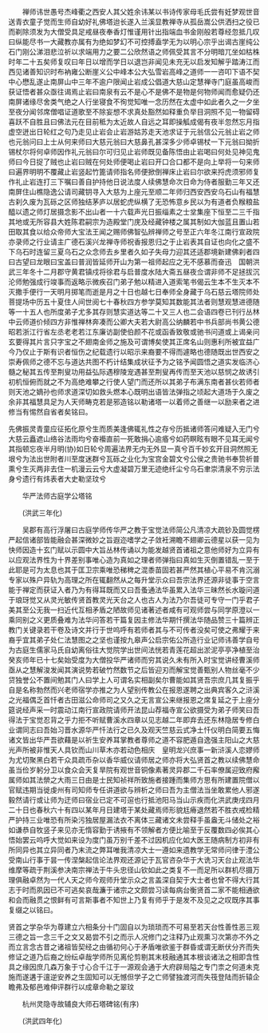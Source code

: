 <!-- { "loadSidebar": true } -->
　　禅师讳世愚号杰峰衢之西安人其父姓余讳某以书诗传家母毛氏尝有妊梦观世音送青衣童子觉而生师自幼好礼佛塔迨长遂入兰溪显教禅寺从孤岳嵩公供洒扫之役已而剃除须发为大僧受具足戒昼夜奉香灯惟谨用针出指端血书金刚般若尊经忽抵几叹曰纵能尽书一大藏教亦属有为绝如梦幻不可控搏盍学无为以明心宗乎出谒古崖纯公石门刚公涕泪悲泣祈以求端用力之要二公欣然语之师佩受其言不分明暗兀坐如枯株时年二十五矣师复叹曰年日以增而学日以退岂非闻见未充无以启发知解乎踏涛江而西见诸善知识时布衲雍公断崖义公中峰本公大弘雪岩高峰之道师一一咨叩下语不契中心懋乱遂止南屏山中三年不逾户限闻止岩成公倡道大慈山定慧禅寺门庭虽高峻而获证悟者甚众亟往谒焉止岩曰南泉有云不是心不是佛不是物是何物师闻而愈疑仍还南屏诸缘尽舍类气绝之人行坐寝食不徇觉知唯一念历然在太虚中如此者久之一夕坐至夜分闻邻席僧唱证道歌至不除妄想不求真处豁然如释重负举目洞照不见一物留碍喜跃不自胜且曰佛法元在目前秪为太近故人自远之耳即操觚成偈有夜半忽然忘月指虚空迸出日轮红之句乃走见止岩会止岩游姑苏走天池求证于元翁信公元翁止岩之师也元翁问曰上士从何来师曰大慈元翁曰大慈鼻孔甚深多少师卓锡杖一下元翁曰拗折锡杖尔将何卓师因作礼元翁曰尔可归见止岩师既见备陈悟由止岩喝曰何处见神见鬼师曰今日捉了贼也止岩曰贼在何处师便喝止岩曰开口合口都不是向上举将一句来师曰遍界明明不覆藏止岩竖起竹篦请师指名师便掀倒禅床止岩曰尔欲来捋虎须邪师复作礼止岩连打三下嘱曰善自护持他日说法度人续佛慧命次日命为侍者服勤三年又还南屏住山樵隐逸公请司藏钥寻入大慈为上座元至顺二年师归西安西安乌石山有福慧古刹久废为瓦砾之区师独结茅庐以居蛇虎纵横了无恐怖意乡民以为有道者负糇粮盐醯以遗之师灯居摄念影不出山者一十六载声光日振缁素之士坌集座下恒至二三千指其地或无所容县大姓陈君嗣宗为造殿堂门庑及经藏钟楼之属其制如大伽蓝且置山若田取其食以给众帝师大宝法王闻之赐师佛智弘辨禅师之号至正六年冬江南行宣政院亦录师之行业请主广德石溪兴龙禅寺师祝香报恩归之于止岩表其自证也向化之盛不下乌石时连留三夏乌石之众念师去乡里者久如子失母力迎其还适郡境新建佛刹者四曰古望曰龙眼曰宝盖曰普润皆延师开山为第一祖师起应之无不感慕而奋迅　国朝洪武三年冬十二月郡守黄君镇戍将徐君与启普度水陆大斋五昼夜佥谓非师不足拯拔沉沦师勉强成行竣事而返略示微疾召门弟子勉以精进入道索笔书偈云生本不生灭本不灭撒手便行一天明月掷笔而逝是月之十日也越七日奉师全身藏于乌石慈云塔院师处菩提场中历五十夏住人间世阅七十春秋四方参学莫知其数能其法者则慧观慧进德随等一十五人也所度弟子尤多其存则慧实道达等二十又三人也二会语四卷已刊行丛林中云师道价倾四方非惟禅林奔凑而公卿大夫若大尉高公纳麟若中书兵部尚书黄公德昭若浙江行省左丞老老若江东廉访副使伯颜不花或函香致敬或驰书问道或上谒亲问玄要得其片言只字宝之不翅南金师之施及可谓博矣使其正席名山则惠利所被宜益广今乃仅止于斯有识者恒伤之纪载遗行以昭示来裔要不得而遽略也德随既出世西安之崇寿佩师之德不忘与道达共图不朽计结集成状征予为之铭予闻圆悟之道实发临济心髓之秘其五传至荆叟功用益弘际遇穆陵宠遇甚至荆叟再传而至天池以慈悯之故诱引初机恒俯而就之不为高绝难攀之行使人望门而还所以其弟子布满东南者甚伙若师者则天池之嫡孙也师求道深切如救头燃本心既明出语皆法弹指之顷起大道场于久废之余非其福慧具足为人天师畴克若是邪造铭以勒诸塔一以着师之善继一以励来者之进修当有惕然自省者矣铭曰。

先佛振灵青童应征拓化原兮生而质美逢佛辄礼性之存兮历抵诸师答问难疑入无门兮大慈云矗遮山络谷法雨均兮奋襼直前一死敢捐心逾痻兮如药瞑眩有眼不见耳无闻兮其指顿忘夜半月明(协)如日轮兮周遍法界无内无外显一真兮百千妙玄开目洞然照无垠兮为法出世附者川至度迷群兮瓦砾之业化为宝宫金碧文兮公侯之贵驰书奉贽祈普熏兮生灭两非去住一机漫云云兮大虚凝碧万里无迹绝纤尘兮乌石聿崇清泉不穷示法身兮遗行有炜表者大史勒坚玟兮

　　华严法师古庭学公塔铭

　　(洪武三年化)

　　吴郡有高行浮屠曰古庭学师传华严之教于宝觉法师简公凡清凉大疏钞及圆觉楞严起信诸部皆能融会甚深微妙之旨遐迩嗜学之子敛衽溯瞻不翅卿云德星以获一见为快师因造十玄门赋以示圆中大旨丛林传诵以为能发越贤首诸祖之意他师好为立异有以应观法界性为十界差别事唯心造为真如之理者师弹指曰真如生灭倒置错乱一至于此耶是可为太息也其于匡卫宗乘唯恐稊稗之混黍苗固若甚严然其植心平易不肯沉溺专家以殊户异轨为高理之所在辄翻然从之每升堂示众曰吾宗法界还源非徒事于空言能于禅定而获证入者乃为有得耳既而又曰吾蚤通法华虽累入法华三昧然长水璇问道于琅玡觉又从灵光敏传贤首教灵光天台之人也古人为法乃尔吾徒可专守一门乎君子美其至公无我一扫近代互相矛盾之陋故师见诸著述者咸有可观师尝与同学原澄以一乘同别之义更质叠难为法华问答若干篇复因主修法华期忏撰法华随品赞三十篇辨正教门关键录若干卷及诗文并行于世呜呼有若师者其与不可传者没矣可使之弗耀于来裔乎宜其弟子处仁法慧图之之坚也谨按九皋声公启宗佑公所造行业记师讳善学自号为古庭生儒家马氏自幼离俗往大觉院学出世间法恍若青莲花超出淤泥亭亭净植至治癸亥师年已十七矣始受度为大僧投华严诸师而穷其说久未有所入时宝觉讲经曹溪师亟从之慧解浚发闻其演说势若破竹然数节之后皆迎刃而解宝觉善甄别人物丝毫不少贷独誉公不置间勉其门人曰学上人可谓名实相副矣尔曹能如其贤吾宗庶几其复振乎自是名称勃然而兴老师宿学亦推之为人望别传教公在报恩遂聘之出典宾客久之浒溪之光福偶乏首忏者古田滋公命师司之又久之无言宣公来继报恩之席复延之于上座分筵说经声采一时震动江南行宣政院请师开法昆山荐福寺宣公欲摄受为弟子师笑曰吾得法于宝觉忍背之乎力拒不听赋曹溪水四章以见志越二年即弃去还东林隐居专修白业谓同志曰吾始习晋水源华严忏法行之已久及观天竺慈云式净土忏仪明白简要五悔诸文皆出华严吾欲藉是以祈生安养耳掌教者尊师之道不容肥遁自逸强主阳山之大慈光声所被非惟天人具钦而山川草木亦若动色相庆　皇明龙兴庶事一新浒溪人恋嫪师为尤切聚黑白若干众具疏币杂以香华威仪请师居之师亦将大弘贤首之教以续佛慧命虽当俭岁躬分卫以食众会天复旱院有观世音铜像素著灵异郡二千石率僚属迎致府廨属师如其法禜之大雨三日由是士民知祯祥所致施者接踵而集师方思有所建置院僧以官赋违期当徙虔州有司知师专任讲道欲与辨析之师曰吾为主僧法当坐敢累他人邪遂毅然请行或让师为迂师曰宿业已定不可逭也行抵池阳马当山示疾而化洪武庚戌四月二十日也春秋六十有四以某年月日建塔于某处藏焉师形貌尪瘠退然若不胜衣戒检精严护持三业唯恐有所染污独居屋漏法衣不离体三藏诸文未尝释手虽盎无斗储处之裕如谦恭自牧竖子来见亦无惰容勤于诱掖有不领解者方便比喻至于反覆数四必俟其心悟始罢云呜呼大觉如来设为度门虽万别千差不过因机应化如大医王随病制方初非有所同异也其立异同者乃末流之弊耳唯我清凉大士一遵如来遗教学无常师问律于澧公受南山行事于昙一传涅槃起信论法界观还源记于瓦官咨杂华于大诜习天台止观法华维摩等疏于荆溪参决南宗禅法于牛头忠径山钦如此之类复不一而足所以群机尽摄万理俱融卓然为一代人天之师今观师升堂示众之言盖深自契于大士者也曾不得大行其志于时而夙因已不可逃矣哀哉濂于诸宗之文颇尝习读每病台衡贤首二家不能相通欲和会而融贯之恨鲜有可言斯事者不知世上乃复有师乎于是发不及见之之叹既序其事复缀之以铭曰。

贤首之学杂华为尊建立六相条分十门固自以为琐琐而不可易至若天台性善性恶三观三德之旨一念三千之文又曷尝不引之而示人况修门之注释乃止观熏习次第亦不外之而立言念古昔之诸祖皆契经之由循初何心于矛盾唯欲鉴于群昏或谓无断伏分齐而失修证之道乃后裔之纷纭卓哉学师所见离伦剪剔其末枝融通其本根谈诸法之相即含性具之缘因庶几森万象于寸心合千江于一源观会通于大府辟局隘之专门柰之何道未克施而遂遘于邅逆安养之生固知可以无憾但学子之亡师譬独渡河而失筏登陆而折辕企瞻弗及郁邑难伸评群行以成章命勒之翠玟

　　杭州灵隐寺故辅良大师石塔碑铭(有序)

　　(洪武四年化)

